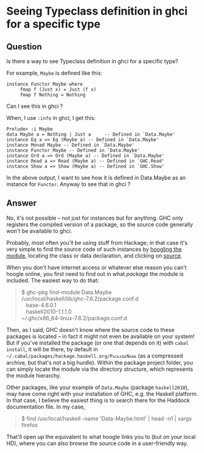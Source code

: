 
# Seeing Typeclass definition in ghci for a specific type

## Question
        
Is there a way to see Typeclass definition in ghci for a specific type?

For example, `Maybe` is defined like this:

    instance Functor Maybe where  
         fmap f (Just x) = Just (f x)  
         fmap f Nothing = Nothing  
    

Can I see this in ghci ?

When, I use `:info` in ghci, I get this:

    Prelude> :i Maybe
    data Maybe a = Nothing | Just a     -- Defined in `Data.Maybe'
    instance Eq a => Eq (Maybe a) -- Defined in `Data.Maybe'
    instance Monad Maybe -- Defined in `Data.Maybe'
    instance Functor Maybe -- Defined in `Data.Maybe'
    instance Ord a => Ord (Maybe a) -- Defined in `Data.Maybe'
    instance Read a => Read (Maybe a) -- Defined in `GHC.Read'
    instance Show a => Show (Maybe a) -- Defined in `GHC.Show'
    

In the above output, I want to see how it is defined in Data.Maybe as an instance for `Functor`. Anyway to see that in ghci ?

## Answer
        
No, it's not possible – not just for instances but for anything. GHC only registers the compiled version of a package, so the source code generally won't be available to ghci.

Probably, most often you'll be using stuff from Hackage; in that case it's very simple to find the source code of such instances by [hoogling the module](http://www.haskell.org/hoogle/?hoogle=Data.Maybe), locating the class or data declaration, and clicking on [source](http://hackage.haskell.org/packages/archive/base/latest/doc/html/src/Data-Maybe.html#Maybe).

When you don't have internet access or whatever else reason you can't hoogle online, you first need to find out in what _package_ the module is included. The easiest way to do that:

> $ ghc-pkg find-module Data.Maybe  
> /usr/local/haskell/lib/ghc-7.6.2/package.conf.d  
>    base-4.6.0.1  
>    haskell2010-1.1.1.0  
> ~/.ghc/x86_64-linux-7.6.2/package.conf.d

Then, as I said, GHC doesn't know where the source code to these packages is located – in fact it might not even be available on your system! But if you've installed the package (or one that depends on it) with `cabal install`, it will be there, by default in `~/.cabal/packages/hackage.haskell.org/PᴀᴄᴋᴀɢᴇNᴀᴍᴇ` (as a compressed archive, but that's not a big hurdle). Within the package project folder, you can simply locate the module via the directory structure, which represents the module hierarchy.

Other packages, like your example of `Data.Maybe` (package `haskell2010`), may have come right with your installation of GHC, e.g. the Haskell platform. In that case, I believe the easiest thing is to search there for the Haddock documentation file. In my case,

> $ find /usr/local/haskell -name 'Data-Maybe.html' | head -n1 | xargs firefox

That'll open up the equivalent to what hoogle links you to (but on your local HD), where you can also browse the source code in a user-friendly way.
